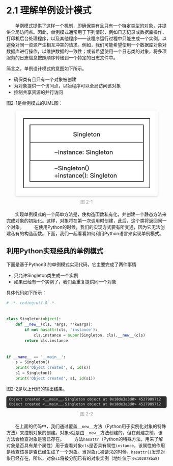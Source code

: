 2.1 理解单例设计模式
===

&nbsp;&nbsp;&nbsp;&nbsp;&nbsp;&nbsp;&nbsp;单例模式提供了这样一个机制，即确保类有且只有一个特定类型的对象，并提供全局访问点。因此，单例模式通常用于下列情形，例如日志记录或数据库操作、打印机后台处理程序，以及其他程序——该程序运行过程中只能生成一个实例，以避免对同一资源产生相互冲突的请求。例如，我们可能希望使用一个数据库对象对数据库进行操作，以维护数据的一致性；或者希望使用一个日志类的对象，将多项服务的日志信息按照顺序转储到一个特定的日志文件中。

简言之，单例设计模式的意图如下所示。
* 确保类有且只有一个对象被创建
* 为对象提供一个访问点，以始程序可以全局访问该对象
* 控制共享资源的并行访问

图2-1是单例模式的UML图：

<center>
    <img style="border-radius: 0.3125em;
    box-shadow: 0 2px 4px 0 rgba(34,36,38,.12),0 2px 10px 0 rgba(34,36,38,.08);" 
    src="../source/images/part2/2-1.png">
    <br>
    <div style="color:orange; border-bottom: 0px solid #d9d9d9;
    display: inline-block;
    color: #999;
    padding: 5px;">图 2-1</div>
</center>


&nbsp;&nbsp;&nbsp;&nbsp;&nbsp;&nbsp;&nbsp;实现单例模式的一个简单方法是，使构造函数私有化，并创建一个静态方法来完成对象的初始化。这样，对象将在第一次调用时创建，此后，这个类将返回同一个对象。
&nbsp;&nbsp;&nbsp;&nbsp;&nbsp;&nbsp;&nbsp;在使用Python的时候，我们的实现方式要有所变通，因为它无法创建私有的构造函数。下面，我们一起看看如何利用Python语言来实现单例模式。

## 利用Python实现经典的单例模式
下面是基于Python3 的单例模式实现代码，它主要完成了两件事情
* 只允许Singleton类生成一个实例
* 如果已经有一个实例了，我们会重复提供同一个对象

具体代码如下所示：
```python
# -*- coding:utf-8 -*-


class Singleton(object):
    def __new__(cls, *args, **kwargs):
        if not hasattr(cls, 'instance'):
            cls.instance = super(Singleton, cls).__new__(cls)
        return cls.instance


if __name__ == '__main__':
    s = Singleton()
    print('Object created', s, id(s))
    s1 = Singleton()
    print('Object created', s1, id(s1))
```

图2-2是以上代码的输出结果。
<center>
    <img style="border-radius: 0.3125em;
    box-shadow: 0 2px 4px 0 rgba(34,36,38,.12),0 2px 10px 0 rgba(34,36,38,.08);" 
    src="../source/images/part2/2-2.png">
    <br>
    <div style="color:orange; border-bottom: 0px solid #d9d9d9;
    display: inline-block;
    color: #999;
    padding: 5px;">图 2-2</div>
</center>

&nbsp;&nbsp;&nbsp;&nbsp;&nbsp;&nbsp;&nbsp;在上面的代码中，我们通过覆盖`__new__`方法（Python用于实例化对象的特殊方法）来控制对象的创建。对象`s`就是由`__new__`方法创建的，但在创建之前，该方法会检查对象是否已存在。
&nbsp;&nbsp;&nbsp;&nbsp;&nbsp;&nbsp;&nbsp;方法`hasattr`（Python的特殊方法，用来了解对象是否具有某个属性）用于查看对象`cls`是否具有属性`instance`，该属性的作用是检查该类是否已经生成了一个对象。当对象`s1`被请求的时候，`hasattr()`发现对象已经存在，所以，对象`s1`将被分配已有的对象实例（地址位于 `0x102078ba8`）
